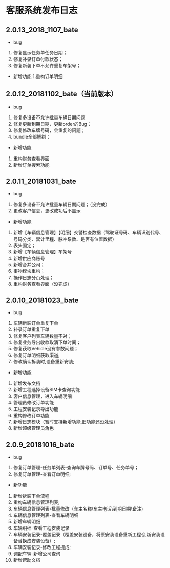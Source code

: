 # 客服系统发布日志
## 2.0.13_2018_1107_bate
- bug
1. 修复显示任务单任务日期；
1. 修复补录订单付款状态；
1. 修复新装下单不允许重复车架号；
- 新增功能
1.重构订单明细
## 2.0.12_20181102_bate（当前版本）
- bug
1. 修复多设备不允许批量车辆日期问题
2. 修复更新到期日期，更新order的Bug；
3. 修复修改车牌号码，会重复的问题；
4. bundle全部解绑；
- 新增功能
1. 重构财务查看界面
1. 新增订单搜索功能

## 2.0.11_20181031_bate 
- bug
1. 修复多设备不允许批量车辆日期问题；（没完成）
1. 更改客户信息，更改成功后不显示
- 新增功能
1. 新增【车辆信息管理】【明细】交警检查数据（驾驶证号码、车辆识别代号、号码分类、累计里程、脉冲系数、是否有位置数据）
1. 表头固定；
1. 新增【车辆信息管理】车架号
1. 新增供应商账号
1. 新增合并公司；
1. 事物模块重构；
1. 操作日志分页处理；
1. 重构财务查看界面（没完成）

## 2.0.10_20181023_bate
- bug
1. 车辆新装订单重复下单
1. 补录订单重复下单
1. 修复客户列表车辆数量不对；
1. 修复业务导出收款取消下单时间；
1. 修复获取Vehicle没有参数问题；
1. 修复订单明细获取渠道;
1. 修改确认拆装时,设备重新安装;
- 新增功能
1. 新增发布文档
1. 新增工程选择设备SIM卡查询功能
1. 客户信息管理，进入车辆明细
1. 管理员修改订单功能
1. 工程安装记录导出功能
1. 重构修改订单功能
1. 新增日志模块（暂时支持新增功能,旧功能还没处理）
1. 新增超级管理员角色


## 2.0.9_20181016_bate
- bug
1. 修复订单管理-任务单列表-查询车牌号码、订单号、任务单号；
1. 修复订单管理-查看订单明细; 

- 新功能
1. 新增拆装下单流程
1. 重构车辆信息管理列表;
1. 车辆信息管理列表-批量修改（车主名称\车主电话\到期日期\备注)
1. 车辆信息管理列表-查看车辆明细
1. 新增车辆明细
1. 车辆明细-查看工程安装记录
1. 车辆安装记录-覆盖记录（覆盖安装设备，将原安装设备重新工程仓,新安装设备替换成安装设备）;
1. 车辆安装记录-修改工程提成;
1. 调配车辆-新增公司查询
1. 新增帮助文档
